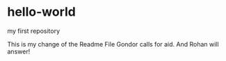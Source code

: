 # hello-world
my first repository

This is my change of the Readme File
Gondor calls for aid. And Rohan will answer!
